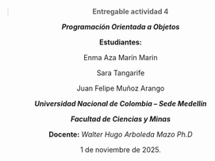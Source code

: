 <div align="center" >

>**Entregable actividad 4**

***Programación Orientada a Objetos*** 

**Estudiantes:**

 Enma Aza Marín Marin

 Sara Tangarife

 Juan Felipe Muñoz Arango



***Universidad Nacional de Colombia – Sede Medellín***

***Facultad de Ciencias y Minas***

**Docente:** *Walter Hugo Arboleda Mazo Ph.D*


1 de noviembre de 2025.</div>


